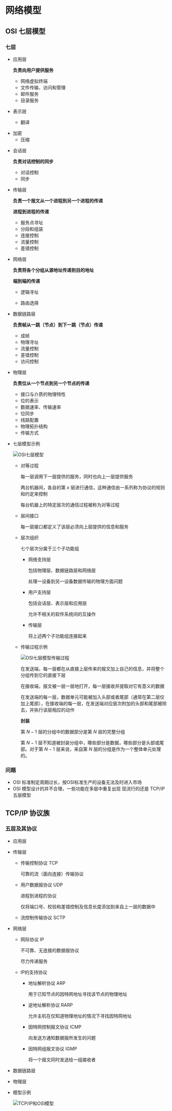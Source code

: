# 网络模型

## OSI 七层模型

### 七层

- 应用层

  **负责向用户提供服务**

  + 网络虚拟终端
  + 文件传输、访问和管理
  + 邮件服务
  + 目录服务

- 表示层

  + 翻译
+ 加密
  + 压缩
  
- 会话层

  **负责对话控制的同步**

  + 对话控制
  + 同步

- 传输层

  **负责一个报文从一个进程到另一个进程的传递**

  **进程到进程的传递**

  + 服务点寻址
  + 分段和组装
  + 连接控制
  + 流量控制
  + 差错控制

- 网络层

  **负责将各个分组从源地址传递到目的地址**

  **端到端的传递**

  + 逻辑寻址

  + 路由选择

- 数据链路层

  **负责帧从一跳（节点）到下一跳（节点）传递**

  + 成帧
  + 物理寻址
  + 流量控制
  + 差错控制
  + 访问控制

- 物理层

  **负责位从一个节点到另一个节点的传递**

  + 接口与介质的物理特性
  + 位的表示
  + 数据速率、传输速率
  + 位同步
  + 线路配置
  + 物理拓扑结构
  + 传输方式

- 七层模型示例

  ![OSI七层模型](https://gitee.com/twilight_h_1184651848/pic-go-img/raw/master/computerNetworks/networkModel/20201209154202.png)
  
  + 对等过程
  
    每一层调用下一层提供的服务，同时也向上一层提供服务
  
    两台机器间，各自的第 $x$ 层进行通信，这种通信由一系列称为协议的规则和约定来控制
  
    每台机器上的特定层次的通信过程被称为对等过程
  
  + 层间接口
  
    每一层接口都定义了该层必须向上层提供的信息和服务
  
  + 层次组织
  
    七个层次分属于三个子功能组
  
    * 网络支持层
  
      包括物理层、数据链路层和网络层
  
      处理一设备到另一设备数据传输的物理方面问题
  
    * 用户支持层
  
      包括会话层、表示层和应用层
  
      允许不相关的软件系统间的互操作
  
    * 传输层
  
      将上述两个子功能组连接起来
  
  + 传输过程示例
  
    ![OSI七层模型传输过程](https://gitee.com/twilight_h_1184651848/pic-go-img/raw/master/computerNetworks/networkModel/20201209155758.png)
  
    在发送端，每一层都在从直接上层传来的报文加上自己的信息，并将整个分组传到它的直接下层
  
    在接收端，报文被一层一层地打开，每一层接收并提取对它有意义的数据
  
    在发送端的每一层，数据单元可能被加入头部或者尾部（通常在第二层仅加上尾部），在接收端的每一层，在发送端对应层次附加的头部和尾部被除去，并执行该层相应的动作
  
    **封装**
  
    第 $N-1$ 层的分组中的数据部分是第 $N$ 层的完整分组
  
    第 $N-1$ 层不知道被封装分组中，哪些部分是数据，哪些部分是头部或尾部。对于第 $N-1$ 层来说，来自第 $N$ 层的分组是作为一个整体单元处理的。
  
    

### 问题

- OSI 标准制定周期过长，按OSI标准生产的设备无法及时进入市场
- OSI 模型设计的并不合理，一些功能在多层中重复出现
  现流行的还是 TCP/IP 五层模型

## TCP/IP 协议族

### 五层及其协议

- 应用层

- 传输层

  + 传输控制协议 TCP

    可靠的流（面向连接）传输协议

  + 用户数据报协议 UDP

    进程到进程的协议

    仅将端口号、校验和差错控制及信息长度添加到来自上一层的数据中

  + 流控制传输协议 SCTP

- 网络层

  + 网际协议 IP

    不可靠、无连接的数据报协议

    尽力传递服务

  + IP的支持协议

    * 地址解析协议 ARP

      用于已知节点的因特网地址寻找该节点的物理地址

    * 逆地址解析协议 RARP

      允许主机在仅知道物理地址的情况下寻找因特网地址

    * 因特网控制报文协议 ICMP

      向发送方通知数据报所发生的问题

    * 因特网组报文协议 IGMP

      将一个报文同时发送给一组接收者

- 数据链路层

- 物理层

- 模型示例

  ![TCP/IP和OSI模型](https://gitee.com/twilight_h_1184651848/pic-go-img/raw/master/computerNetworks/networkModel/20201209164557.png)

